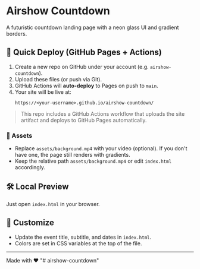 # Airshow Countdown

A futuristic countdown landing page with a neon glass UI and gradient borders.

## 🚀 Quick Deploy (GitHub Pages + Actions)

1. Create a new repo on GitHub under your account (e.g. `airshow-countdown`).
2. Upload these files (or push via Git).
3. GitHub Actions will **auto-deploy** to Pages on push to `main`.
4. Your site will be live at:
   ```
   https://<your-username>.github.io/airshow-countdown/
   ```

> This repo includes a GitHub Actions workflow that uploads the site artifact and deploys to GitHub Pages automatically.

### 📁 Assets
- Replace `assets/background.mp4` with your video (optional). If you don't have one, the page still renders with gradients.
- Keep the relative path `assets/background.mp4` or edit `index.html` accordingly.

## 🛠 Local Preview
Just open `index.html` in your browser.

## 🔧 Customize
- Update the event title, subtitle, and dates in `index.html`.
- Colors are set in CSS variables at the top of the file.

---

Made with ❤️
"# airshow-countdown" 
